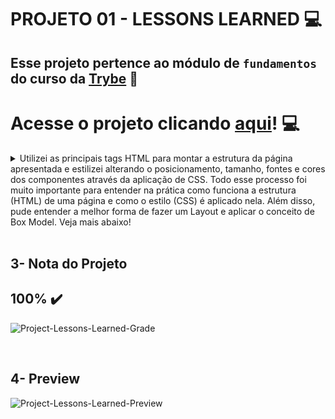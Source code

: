 # PROJETO 01 - LESSONS LEARNED :computer:

## Esse projeto pertence ao módulo de `fundamentos` do curso da [Trybe](https://www.betrybe.com/) :green_heart:
#

# Acesse o projeto clicando [aqui]([https://fredericotp.github.io/trybe-project-01-lessons-learned/](https://jonnoliveira.github.io/trybe-project-01-lessons-learned/))! :computer:

<details>
  
## 1- Resumo 
<summary>
  Utilizei as principais tags HTML para montar a estrutura da página apresentada e estilizei alterando o posicionamento, tamanho, fontes e cores dos componentes através da aplicação de CSS. Todo esse processo foi muito importante para entender na prática como funciona a estrutura (HTML) de uma página e como o estilo (CSS) é aplicado nela. Além disso, pude entender a melhor forma de fazer um Layout e aplicar o conceito de Box Model. Veja mais abaixo!
 </summary>

## 2- Requisitos :page_with_curl:


### 1. Adicione uma cor de fundo específica para a página

A página deve possuir uma cor de fundo <code>rgb(253, 251, 251)</code>
<br/>

### 2. Adicione uma barra superior com um título

<details>

<summary>Essa barra superior deve possuir o <code>id</code> igual a <code>cabecalho</code> e deve ser fixa no topo da página com a propriedade <code>top</code> tendo <code>0</code>. O título deve estar dentro da barra e ser um elemento <code>h1</code> com <code>id</code> igual a <code>titulo</code>.
</summary><br/>

**Dica:** Para saber mais sobre posicionamento de elementos no CSS, consulte a documentação [aqui](https://www.w3schools.com/css/css_positioning.asp);<br/>

</details>

### 3. Adicione uma foto sua à página

A foto deve ser inserida utilizando uma tag <code>img</code> com o ID <code>minha_foto</code>.
<br/>

### 4. Adicione uma lista de lições aprendidas à página

A lista deve possuir <strong>10</strong> itens, ser numerada e possuir o ID <code>licoes_aprendidas</code>.
<br/>

### 5. Crie uma lista de lições que ainda deseja aprender para a página

A lista deve possuir <strong>10</strong> itens, não ser numerada e possuir o ID <code>licoes_a_aprender</code>.
<br/>

### 6. Adicione um rodapé para a página

O rodapé deve utilizar a tag <strong>footer</strong> e possuir o ID <code>rodape</code>.
<br/>

### 7. Insira pelo menos um link externo na página

<details>

<summary>O link deve redirecionar a pessoa usuária para uma nova aba do navegador.
</summary><br/>

**Dica:** Leia mais sobre redirecionamento de aba [aqui](https://www.horadecodar.com.br/2019/11/21/como-fazer-para-o-link-abrir-em-nova-aba-tag-a-do-html/)

</details>

### 8. Crie um artigo sobre o seu aprendizado

O artigo deverá ser uma tag html <code>article</code> e deve possuir mais de 300 <strong>caracteres</strong> e menos de 600.
<br/>

### 9. Crie uma tag html `aside` que contenha uma breve descrição sobre você

<details>

<summary>A tag <code>aside</code> deverá possuir mais de 100 <strong>caracteres</strong> e menos de 300.
</summary><br/>

Lembre-se que tudo dentro da tag `aside` será contabilizado como caractere.

</details>

### 10. Aplique elementos HTML de acordo com o sentido e propósito de cada um deles

A sua página deve conter os seguintes elementos: <code>article</code>, <code>header</code>, <code>aside</code> e <code>footer</code>.
<br/>

### 11. Teste a semântica da sua página usando o site [CodeSniffer](https://squizlabs.github.io/HTML_CodeSniffer/)

Teste se a semântica da sua página está aprovada pelo site <a href="https://squizlabs.github.io/HTML_CodeSniffer/">CodeSniffer</a>.
<br/>

---
 
## Requisitos Bônus

### 12. Adicione uma tabela à página

<details>

<summary>A página deve possuir uma tabela.
</summary><br/>

**Dica:** Você pode ler mais sobre tabelas no CSS [aqui](https://www.w3schools.com/html/html_tables.asp).

</details>

### 13. Utilize o Box model

Altere <code>margin</code>, <code>padding</code> e <code>border</code> dos elementos para ver, na prática, como esses atributos influenciam e melhoram a visualização dos componentes.
<br/>

### 14. Altere atributos relacionados às fontes

Modifique o estilo da sua tipografia alterando o tamanho de letra, a cor, o espaçamento entre as linhas e a <code>font-family</code>.
<br/>

### 15. Posicione a tag `article` e a tag `aside` uma ao lado do outra

Adicione ao elemento posicionado no lado esquerdo a classe <code>lado-esquerdo</code> e ao elemento posicionado no lado direito a classe <code>lado-direito</code>.
<br/>

</details>

<br />
 
## 3- Nota do Projeto

## 100% :heavy_check_mark:

![Project-Lessons-Learned-Grade](https://github.com/FredericoTP/trybe-project-01-lessons-learned/blob/main/images/project-grade.png)

<br />

## 4- Preview
  
![Project-Lessons-Learned-Preview](https://github.com/FredericoTP/trybe-project-01-lessons-learned/blob/main/images/preview.png?raw=true)
  
</summary>
